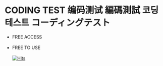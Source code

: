 # CODING TEST 编码测试 編碼測試 코딩 테스트 コーディングテスト
* FREE ACCESS<br><br>
* FREE TO USE<br><br>
[![Hits](https://hits.seeyoufarm.com/api/count/incr/badge.svg?url=https%3A%2F%2Fgithub.com%2Fgjbae1212%2Fhit-counter&count_bg=%230BD93E&title_bg=%2300B6EF&icon=github.svg&icon_color=%23BC00F9&title=&edge_flat=false)](https://hits.seeyoufarm.com)
